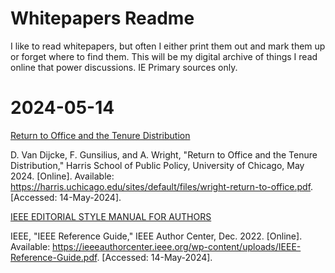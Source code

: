 # Whitepapers Readme

I like to read whitepapers, but often I either print them out and mark them up or forget where to find them. This will be my digital archive of things I read online that power discussions. IE Primary sources only.

# 2024-05-14 

[Return to Office and the Tenure Distribution](/_whitepapers/wright-return-to-office.pdf)

D. Van Dijcke, F. Gunsilius, and A. Wright, "Return to Office and the Tenure Distribution," Harris School of Public Policy, University of Chicago, May 2024. [Online]. Available: https://harris.uchicago.edu/sites/default/files/wright-return-to-office.pdf. [Accessed: 14-May-2024].

[IEEE EDITORIAL STYLE MANUAL FOR AUTHORS](/_whitepapers/IEEE-Editorial-Style-Manual-for-Authors.pdf)

IEEE, "IEEE Reference Guide," IEEE Author Center, Dec. 2022. [Online]. Available: https://ieeeauthorcenter.ieee.org/wp-content/uploads/IEEE-Reference-Guide.pdf. [Accessed: 14-May-2024].